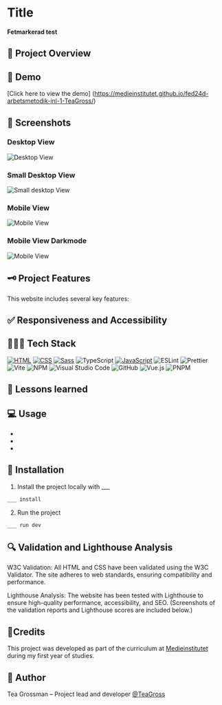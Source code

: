# Title
**Fetmarkerad test**
 
## 🚀 Project Overview 

## 🎥 Demo 
[Click here to view the demo] (https://medieinstitutet.github.io/fed24d-arbetsmetodik-inl-1-TeaGross/)

## 📸 Screenshots 
### Desktop View  
![Desktop View](screenshots/desktop.png)  

### Small Desktop View  
![Small desktop View](screenshots/small-desktop.png)  

### Mobile View  
![Mobile View](screenshots/mobile.png)  

### Mobile View Darkmode
![Mobile View](screenshots/mobile-darkmode.png)  

## 🗝️ Project Features
This website includes several key features:
 
## ✅ Responsiveness and Accessibility
 
## 👩🏻‍💻 Tech Stack
 
[![HTML](https://img.shields.io/badge/HTML-%23E34F26.svg?logo=html5&logoColor=white)](#)
[![CSS](https://img.shields.io/badge/CSS-1572B6?logo=css3&logoColor=fff)](#)
[![Sass](https://img.shields.io/badge/Sass-C69?logo=sass&logoColor=fff)](#)
![TypeScript](https://img.shields.io/badge/typescript-%23007ACC.svg?style=for-the-badge&logo=typescript&logoColor=white)
[![JavaScript](https://img.shields.io/badge/JavaScript-F7DF1E?logo=javascript&logoColor=000)](#)
![ESLint](https://img.shields.io/badge/ESLint-4B3263?style=for-the-badge&logo=eslint&logoColor=white)
![Prettier](https://img.shields.io/badge/prettier-%23F7B93E.svg?style=for-the-badge&logo=prettier&logoColor=black)
![Vite](https://img.shields.io/badge/vite-%23646CFF.svg?style=for-the-badge&logo=vite&logoColor=white)
![NPM](https://img.shields.io/badge/NPM-%23CB3837.svg?style=for-the-badge&logo=npm&logoColor=white)
![Visual Studio Code](https://img.shields.io/badge/Visual%20Studio%20Code-0078d7.svg?style=for-the-badge&logo=visual-studio-code&logoColor=white)
![GitHub](https://img.shields.io/badge/github-%23121011.svg?style=for-the-badge&logo=github&logoColor=white)
![Vue.js](https://img.shields.io/badge/vuejs-%2335495e.svg?style=for-the-badge&logo=vuedotjs&logoColor=%234FC08D)
![PNPM](https://img.shields.io/badge/pnpm-%234a4a4a.svg?style=for-the-badge&logo=pnpm&logoColor=f69220)
 
  
## 🍎 Lessons learned
 

## 💻 Usage
 
- 
- 
-
 
## 🚀 Installation
 
1. Install the project locally with ___
 
```bash
___ install
```
 
2. Run the project
 
```bash
___ run dev
```
 
 
## 🔍 Validation and Lighthouse Analysis
 
 
W3C Validation: All HTML and CSS have been validated using the W3C Validator. The site adheres to web standards, ensuring compatibility and performance.
 
Lighthouse Analysis: The website has been tested with Lighthouse to ensure high-quality performance, accessibility, and SEO. (Screenshots of the validation reports and Lighthouse scores are included below.)
 
 
## 🤝Credits
This project was developed as part of the curriculum at [Medieinstitutet](https://medieinstitutet.se/) during my first year of studies.
 
## 📝 Author
 
Tea Grossman – Project lead and developer
[@TeaGross](https://github.com/TeaGross)
 
